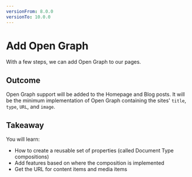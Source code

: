 ```yaml
---
versionFrom: 8.0.0
versionTo: 10.0.0
---
```


# Add Open Graph

With a few steps, we can add Open Graph to our pages.

## Outcome

Open Graph support will be added to the Homepage and Blog posts. It will be the minimum implementation of Open Graph containing the sites' `title`, `type`, `URL`, and `image`.

## Takeaway

You will learn:

* How to create a reusable set of properties (called Document Type compositions)
* Add features based on where the composition is implemented
* Get the URL for content items and media items

